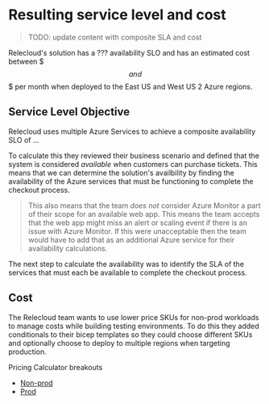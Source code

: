 # Resulting service level and cost

> TODO: update content with composite SLA and cost

Relecloud's solution has a ??? availability SLO and has an
estimated cost between $$$ and $$$ per month when
deployed to the East US and West US 2 Azure regions.

## Service Level Objective

Relecloud uses multiple Azure Services to achieve a composite
availability SLO of ...

To calculate this they reviewed their business scenario and
defined that the system is considered *available* when customers
can purchase tickets. This means that we can determine the
solution's availbility by finding the availability of the
Azure services that must be functioning to complete the checkout
process.

> This also means that the team *does not* consider Azure
> Monitor a part of their scope for an available web app. This
> means the team accepts that the web app might miss an alert
> or scaling event if there is an issue with Azure Monitor. If
> this were unacceptable then the team would have to add that
> as an additional Azure service for their availability
> calculations.

The next step to calculate the availability was to identify
the SLA of the services that must each be available to complete
the checkout process.

## Cost

The Relecloud team wants to use lower price SKUs for non-prod
workloads to manage costs while building testing environments.
To do this they added conditionals to their bicep templates
so they could choose different SKUs and optionally choose to
deploy to multiple regions when targeting production.

Pricing Calculator breakouts
- [Non-prod](https://azure.com/e/2a048617e85b41b9bc889cacf5cc8059)
- [Prod](https://azure.com/e/ccfe6f10bd394ad49257c99a9c07f43c)

